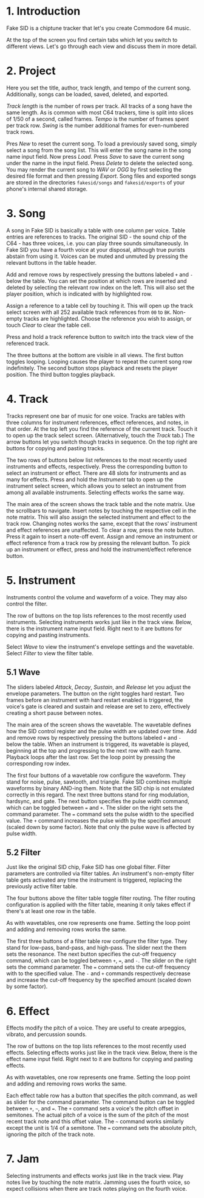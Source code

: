 # 1. Introduction

Fake SID is a chiptune tracker that let's you create Commodore 64 music.

At the top of the screen you find certain tabs which let you switch to different views.
Let's go through each view and discuss them in more detail.


# 2. Project

Here you set the title, author, track length, and tempo of the current song.
Additionally, songs can be loaded, saved, deleted, and exported.

*Track length* is the number of rows per track.
All tracks of a song have the same length.
As is common with most C64 trackers, time is split into slices of 1/50 of a second, called frames.
*Tempo* is the number of frames spent per track row.
*Swing* is the number additional frames for even-numbered track rows.

Pres *New* to reset the current song.
To load a previously saved song, simply select a song from the song list.
This will enter the song name in the song name input field.
Now press *Load*.
Press *Save* to save the current song under the name in the input field.
Press *Delete* to delete the selected song.
You may render the current song to *WAV* or *OGG* by first selecting the desired file format and then pressing *Export*.
Song files and exported songs are stored in the directories `fakesid/songs` and `fakesid/exports`
of your phone's internal shared storage.


# 3. Song

A song in Fake SID is basically a table with one column per voice.
Table entries are references to tracks.
The original SID - the sound chip of the C64 - has three voices, i.e. you can play three sounds simultaneously.
In Fake SID you have a fourth voice at your disposal, although true purists abstain from using it.
Voices can be muted and unmuted by pressing the relevant buttons in the table header.

Add and remove rows by respectively pressing the buttons labeled *`+`* and *`-`* below the table.
You can set the position at which rows are inserted and deleted by selecting the relevant row index on the left.
This will also set the player position, which is indicated with by highlighted row.

Assign a reference to a table cell by touching it.
This will open up the track select screen with all 252 available track references from `00` to `BK`.
Non-empty tracks are highlighted.
Choose the reference you wish to assign, or touch *Clear* to clear the table cell.

Press and hold a track reference button to switch into the track view of the referenced track.

The three buttons at the bottom are visible in all views.
The first button toggles looping.
Looping causes the player to repeat the current song row indefinitely.
The second button stops playback and resets the player position.
The third button toggles playback.


# 4. Track

Tracks represent one bar of music for one voice.
Tracks are tables with three columns for instrument references, effect references, and notes, in that order.
At the top left you find the reference of the current track.
Touch it to open up the track select screen.
(Alternatively, touch the *Track* tab.)
The arrow buttons let you switch though tracks in sequence.
On the top right are buttons for copying and pasting tracks.

The two rows of buttons below list references to the most recently used instruments and effects, respectively.
Press the corresponding button to select an instrument or effect.
There are 48 slots for instruments and as many for effects.
Press and hold the *Instrument* tab to open up the instrument select screen,
which allows you to select an instrument from among all available instruments.
Selecting effects works the same way.

The main area of the screen shows the track table and the note matrix.
Use the scrollbars to navigate.
Insert notes by touching the respective cell in the note matrix.
This will also assign the selected instrument and effect to the track row.
Changing notes works the same, except that the rows' instrument and effect references are unaffected.
To clear a row, press the note button.
Press it again to insert a note-off event.
Assign and remove an instrument or effect reference from a track row by pressing the relevant button.
To pick up an instrument or effect, press and hold the instrument/effect reference button.


# 5. Instrument

Instruments control the volume and waveform of a voice.
They may also control the filter.

The row of buttons on the top lists references to the most recently used instruments.
Selecting instruments works just like in the track view.
Below, there is the instrument name input field.
Right next to it are buttons for copying and pasting instruments.

Select *Wave* to view the instrument's envelope settings and the wavetable.
Select *Filter* to view the filter table.


## 5.1 Wave

The sliders labeled *Attack*, *Decay*, *Sustain*, and *Release* let you adjust the envelope parameters.
The button on the right toggles hard restart.
Two frames before an instrument with hard restart enabled is triggered,
the voice's gate is cleared and sustain and release are set to zero,
effectively creating a short pause between notes.

The main area of the screen shows the wavetable.
The wavetable defines how the SID control register and the pulse width are updated over time.
Add and remove rows by respectively pressing the buttons labeled *`+`* and *`-`* below the table.
When an instrument is triggered, its wavetable is played, beginning at the top
and progressing to the next row with each frame.
Playback loops after the last row.
Set the loop point by pressing the corresponding row index.

The first four buttons of a wavetable row configure the waveform.
They stand for noise, pulse, sawtooth, and triangle.
Fake SID combines multiple waveforms by binary AND-ing them.
Note that the SID chip is not emulated correctly in this regard.
The next three buttons stand for ring modulation, hardsync, and gate.
The next button specifies the pulse width command, which can be toggled between *`=`* and *`+`*.
The slider on the right sets the command parameter.
The *`=`* command sets the pulse width to the specified value.
The *`+`* command increases the pulse width by the specified amount (scaled down by some factor).
Note that only the pulse wave is affected by pulse width.


## 5.2 Filter

Just like the original SID chip, Fake SID has one global filter.
Filter parameters are controlled via filter tables.
An instrument's non-empty filter table gets activated any time the instrument is triggered,
replacing the previously active filter table.

The four buttons above the filter table toggle filter routing.
The filter routing configuration is applied with the filter table,
meaning it only takes effect if there's at least one row in the table.

As with wavetables, one row represents one frame.
Setting the loop point and adding and removing rows works the same.

The first three buttons of a filter table row configure the filter type.
They stand for low-pass, band-pass, and high-pass.
The slider next the them sets the resonance.
The next button specifies the cut-off frequency command, which can be toggled between *`+`*, *`=`*, and *`-`*.
The slider on the right sets the command parameter.
The *`=`* command sets the cut-off frequency with to the specified value.
The *`-`* and *`+`* commands respectively decrease and increase the cut-off frequency
by the specified amount (scaled down by some factor).


# 6. Effect

Effects modify the pitch of a voice.
They are useful to create arpeggios, vibrato, and percussion sounds.

The row of buttons on the top lists references to the most recently used effects.
Selecting effects works just like in the track view.
Below, there is the effect name input field.
Right next to it are buttons for copying and pasting effects.

As with wavetables, one row represents one frame.
Setting the loop point and adding and removing rows works the same.

Each effect table row has a button that specifies the pitch command,
as well as slider for the command parameter.
The command button can be toggled between *`+`*, *`~`*, and *`=`*.
The *`+`* command sets a voice's the pitch offset in semitones.
The actual pitch of a voice is the sum of the pitch of the most recent track note and this offset value.
The *`~`* command works similarly except the unit is 1/4 of a semitone.
The *`=`* command sets the absolute pitch, ignoring the pitch of the track note.


# 7. Jam

Selecting instruments and effects works just like in the track view.
Play notes live by touching the note matrix.
Jamming uses the fourth voice,
so expect collisions when there are track notes playing on the fourth voice.
